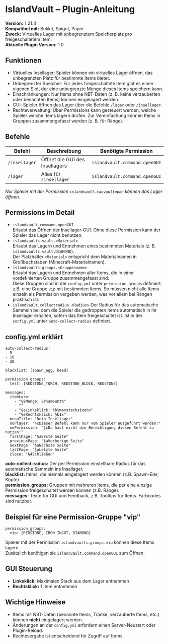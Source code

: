 # IslandVault – Plugin-Anleitung

**Version:** 1.21.4\
**Kompatibel mit:** Bukkit, Spigot, Paper\
**Zweck:** Virtuelles Lager mit unbegrenztem Speicherplatz pro freigeschaltetem Item.\
**Aktuelle Plugin Version:** 1.0

## Funktionen

*   Virtuelles Insellager: Spieler können ein virtuelles Lager öffnen, das unbegrenzten Platz für bestimmte Items bietet.
*   Unbegrenzter Speicher: Für jedes freigeschaltete Item gibt es einen eigenen Slot, der eine unbegrenzte Menge dieses Items speichern kann.
*   Einschränkungen: Nur Items ohne NBT-Daten (z. B. keine verzauberten oder benannten Items) können eingelagert werden.
*   GUI: Spieler öffnen das Lager über die Befehle `/lager` oder `/insellager`.
*   Rechteverwaltung: Über Permissions kann gesteuert werden, welche Spieler welche Items lagern dürfen. Zur Vereinfachung können Items in Gruppen zusammengefasst werden (z. B. für Ränge).

## Befehle

| Befehl   | Beschreibung                   | Benötigte Permission          |
|----------|--------------------------------|-------------------------------|
| `/insellager` | Öffnet die GUI des Insellagers | `islandvault.command.openGUI` |
| `/lager` | Alias für `/insellager`        | `islandvault.command.openGUI`    |

_Nur Spieler mit der Permission `islandvault.canvaultopen` können das Lager öffnen._

## Permissions im Detail

*   `islandvault.command.openGUI`  
    Erlaubt das Öffnen der Insellager-GUI. Ohne diese Permission kann der Spieler das Lager nicht benutzen.
*   `islandvaults.vault.<Material>`  
    Erlaubt das Lagern und Entnehmen eines bestimmten Materials (z. B. `islandvaults.vault.DIAMOND`).  
    Der Platzhalter `<Material>` entspricht dem Materialnamen in Großbuchstaben (Minecraft-Materialnamen).
*   `islandvaults.groups.<Gruppenname>`  
    Erlaubt das Lagern und Entnehmen aller Items, die in einer vordefinierten Gruppe zusammengefasst sind.  
    Diese Gruppen sind in der `config.yml` unter `permission_groups` definiert, z.B. eine Gruppe `vip` mit bestimmten Items. So müssen nicht alle Items einzeln als Permission vergeben werden, was vor allem bei Rängen praktisch ist.
*   `islandvault.collectradius.<Radius>` Der Radius für das automatische Sammeln bei dem die Spieler die gedroppten Items automatisch in ihr Insellager erhalten, sofern das Item freigeschaltet ist. Ist in der `config.yml` unter `auto-collect-radius` definiert.
## config.yml erklärt

```
auto-collect-radius:
- 5
- 10
- 20

blacklist: [spawn_egg, head]

permission_groups:
  test: [REDSTONE_TORCH, REDSTONE_BLOCK, REDSTONE]

messages:
  itemLore:
    - "§9Menge: §r%amount%"
    - ""
    - "§eLinksklick: §b%maxstacksize%x"
    - "§eRechtsklick: §b1x"
  menuTitle: "Dein Insellager"
  noPlayer: "§cDieser Befehl kann nur vom Spieler ausgeführt werden!"
  noPermission: "§cDu hast nicht die Berechtigung diesen Befehl zu nutzen!"
  firstPage: "§aErste Seite"
  previousPage: "§aVorherige Seite"
  nextPage: "§aNächste Seite"
  lastPage: "§aLetzte Seite"
  close: "§4Schließen"
```

**auto-collect-radius:** Der per Permission einstellbare Radius für das automatische Sammeln ins Insellager.\
**blacklist:** Items, die niemals eingelagert werden können (z.B. Spawn-Eier, Köpfe).  
**permission\_groups:** Gruppen mit mehreren Items, die per eine einzige Permission freigeschaltet werden können (z.B. Ränge).  
**messages:** Texte für GUI und Feedback, z.B. Tooltips für Items. Farbcodes sind nutzbar.

## Beispiel für eine Permission-Gruppe "vip"

```
permission_groups:
  vip: [REDSTONE, IRON_INGOT, DIAMOND]
```

Spieler mit der Permission `islandvaults.groups.vip` können diese Items lagern.  
Zusätzlich benötigen sie `islandvault.command.openGUI` zum Öffnen.

## GUI Steuerung

*   **Linksklick:** Maximalen Stack aus dem Lager entnehmen
*   **Rechtsklick:** 1 Item entnehmen

## Wichtige Hinweise

*   Items mit NBT-Daten (benannte Items, Tränke, verzauberte Items, etc.) können **nicht** eingelagert werden.
*   Änderungen an der `config.yml` erfordern einen Server-Neustart oder Plugin-Reload.
*   Rechtevergabe ist entscheidend für Zugriff auf Items.
